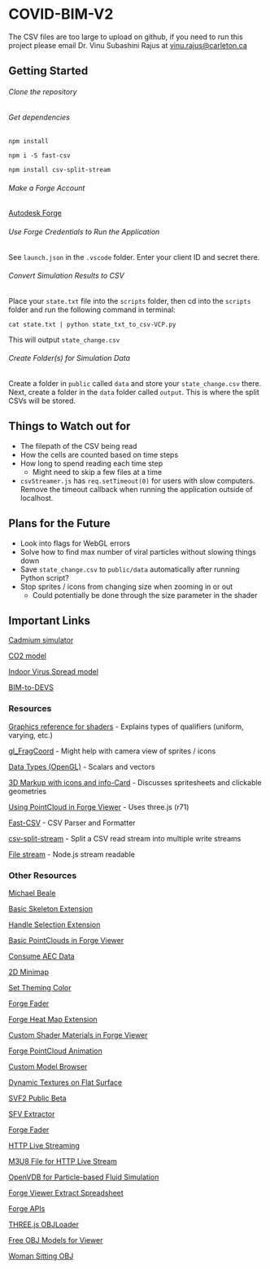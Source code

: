 # COVID-BIM-V2

The CSV files are too large to upload on github, if you need to run this project please email Dr. Vinu Subashini Rajus at vinu.rajus@carleton.ca

## Getting Started

###### Clone the repository

###### Get dependencies

```npm install```

```npm i -S fast-csv```

```npm install csv-split-stream```

###### Make a Forge Account

[Autodesk Forge](https://forge.autodesk.com/)

###### Use Forge Credentials to Run the Application

See ```launch.json``` in the ```.vscode``` folder. Enter your client ID and secret there. 

###### Convert Simulation Results to CSV

Place your ```state.txt``` file into the ```scripts``` folder, then cd into the ```scripts``` folder and run the following command in terminal: 

```cat state.txt | python state_txt_to_csv-VCP.py```

This will output ```state_change.csv```

###### Create Folder(s) for Simulation Data

Create a folder in ```public``` called ```data``` and store your ```state_change.csv``` there. Next, create a folder in the ```data``` folder called ```output```. This is where the split CSVs will be stored.

## Things to Watch out for

- The filepath of the CSV being read
- How the cells are counted based on time steps
- How long to spend reading each time step
  - Might need to skip a few files at a time 
- ```csvStreamer.js``` has ```req.setTimeout(0)``` for users with slow computers. Remove the timeout callback when running the application outside of localhost. 

## Plans for the Future

- Look into flags for WebGL errors
- Solve how to find max number of viral particles without slowing things down
- Save ```state_change.csv``` to ```public/data``` automatically after running Python script?
- Stop sprites / icons from changing size when zooming in or out
  - Could potentially be done through the size parameter in the shader

## Important Links

[Cadmium simulator](https://github.com/SimulationEverywhere/Cell-DEVS-Cadmium-Simulation-Environment)

[CO2 model](https://github.com/SimulationEverywhere-Models/Cell-DEVS-CO2_spread_computer_lab)

[Indoor Virus Spread model](https://github.com/SimulationEverywhere-Models/indoor_virus_spread)

[BIM-to-DEVS](https://github.com/SimulationEverywhere/BIM-to-DEVS/tree/master)

### Resources

[Graphics reference for shaders](http://what-when-how.com/Tutorial/topic-1779u1aung/Three-js-277.html) - Explains types of qualifiers (uniform, varying, etc.)

[gl_FragCoord](https://www.khronos.org/registry/OpenGL-Refpages/gl4/html/gl_FragCoord.xhtml) - Might help with camera view of sprites / icons

[Data Types (OpenGL)](https://www.khronos.org/opengl/wiki/Data_Type_(GLSL)https://www.khronos.org/opengl/wiki/Data_Type_(GLSL)) - Scalars and vectors

[3D Markup with icons and info-Card](https://forge.autodesk.com/blog/3d-markup-icons-and-info-card) - Discusses spritesheets and clickable geometries

[Using PointCloud in Forge Viewer](https://forge.autodesk.com/blog/using-pointcloud-forge-viewer) - Uses three.js (r71)

[Fast-CSV](https://c2fo.io/fast-csv/) - CSV Parser and Formatter

[csv-split-stream](https://www.npmjs.com/package/csv-split-stream) - Split a CSV read stream into multiple write streams

[File stream](https://nodejs.org/api/stream.html#stream_readable_pause) - Node.js stream readable

### Other Resources 

[Michael Beale](https://forge.autodesk.com/author/michael-beale)

[Basic Skeleton Extension](https://learnforge.autodesk.io/#/viewer/extensions/skeleton)

[Handle Selection Extension](https://learnforge.autodesk.io/#/viewer/extensions/selection)

[Basic PointClouds in Forge Viewer](https://forge.autodesk.com/blog/basic-point-clouds-forge-viewer)

[Consume AEC Data](https://forge.autodesk.com/blog/consume-aec-data-which-are-model-derivative-api)

[2D Minimap](https://forge.autodesk.com/blog/add-revit-levels-and-2d-minimap-your-3d) 

[Set Theming Color](https://forge.autodesk.com/blog/happy-easter-setthemingcolor-model-material)

[Forge Fader](https://github.com/jeremytammik/forgefader)

[Forge Heat Map Extension](https://github.com/petrbroz/learn.forge.viewmodels/blob/extend-viewer/public/js/HeatmapExtension.js)

[Custom Shader Materials in Forge Viewer](https://forge.autodesk.com/blog/custom-shader-materials-forge-viewer)

[Forge PointCloud Animation](https://github.com/wallabyway/forge-pointcloud-animation)

[Custom Model Browser](https://forge.autodesk.com/blog/customizing-model-browser-custom-label-behavior-styling-and-data-sources)

[Dynamic Textures on Flat Surface](https://adndevblog.typepad.com/cloud_and_mobile/2016/07/projecting-dynamic-textures-onto-flat-surfaces-with-threejs.html)

[SVF2 Public Beta](https://forge.autodesk.com/blog/svf2-public-beta-new-optimized-viewer-format)

[SFV Extractor](https://forge.autodesk.com/blog/forge-svf-extractor-nodejs)

[Forge Fader](https://forge-rcdb.autodesk.io/configurator?id=59041f250007f5c0eef482f2)

[HTTP Live Streaming](https://developer.apple.com/streaming/)

[M3U8 File for HTTP Live Stream](https://www.lifewire.com/m3u8-file-2621956#:~:text=A%20file%20with%20the%20M3U8,for%20an%20internet%20radio%20station.)

[OpenVDB for Particle-based Fluid Simulation](https://www.openvdb.org/)

[Forge Viewer Extract Spreadsheet](https://github.com/Autodesk-Forge/viewer-javascript-extract.spreadsheet)

[Forge APIs](https://forge.autodesk.com/en/docs/)

[THREE.js OBJLoader](https://threejs.org/docs/#examples/en/loaders/OBJLoader)

[Free OBJ Models for Viewer](https://www.turbosquid.com/3d-model/free/character?keyword=sitting)

[Woman Sitting OBJ](https://www.turbosquid.com/3d-models/free-max-mode-human-rig-female-gigapixel/847088)
